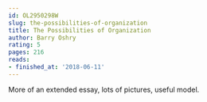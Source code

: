 ```yaml
---
id: OL2950298W
slug: the-possibilities-of-organization
title: The Possibilities of Organization
author: Barry Oshry
rating: 5
pages: 216
reads:
- finished_at: '2018-06-11'
---
```

More of an extended essay, lots of pictures, useful model.
